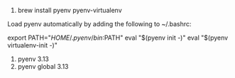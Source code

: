 1. brew install pyenv pyenv-virtualenv


Load pyenv automatically by adding
the following to ~/.bashrc:

export PATH="$HOME/.pyenv/bin:$PATH"
eval "$(pyenv init -)"
eval "$(pyenv virtualenv-init -)"

1. pyenv 3.13
1. pyenv global 3.13